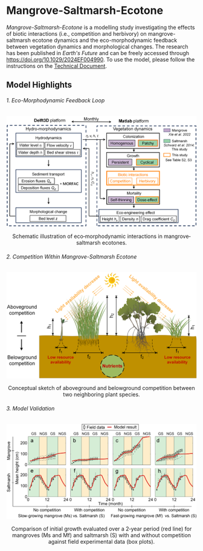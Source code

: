 # Mangrove-Saltmarsh-Ecotone
_Mangrove-Saltmarsh-Ecotone_ is a modelling study investigating the effects of biotic interactions (i.e., competition and herbivory) on mangrove-saltmarsh ecotone dynamics and the eco-morphodynamic feedback between vegetation dynamics and morphological changes. 
The research has been published in _Earth's Future_ and can be freely accessed through https://doi.org/10.1029/2024EF004990.
To use the model, please follow the instructions on the [Technical Document](Technical_Documents.pdf).

## Model Highlights
###### 1. Eco-Morphodynamic Feedback Loop
<p align="center" width="100%">
    <img src="figs/fig1.png" width="600">
</p>

<div align="center">
  Schematic illustration of eco‐morphodynamic interactions in mangrove‐saltmarsh ecotones.
</div> 

###### 2. Competition Within Mangrove-Saltmarsh Ecotone
<p align="center" width="100%">
    <img src="figs/fig2.png" width="600">
</p>

<div align="center">
  Conceptual sketch of aboveground and belowground competition between two neighboring plant species.
</div> 

###### 3. Model Validation
<p align="center" width="100%">
    <img src="figs/fig3.png" width="800">
</p>

<div align="center">
  Comparison of initial growth evaluated over a 2‐year period (red line) for mangroves (Ms and Mf) and saltmarsh (S) with and without competition against field experimental data (box plots).
</div> 
